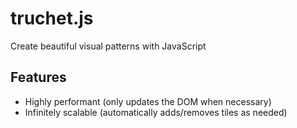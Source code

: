 # truchet.js
Create beautiful visual patterns with JavaScript

## Features
* Highly performant (only updates the DOM when necessary)
* Infinitely scalable (automatically adds/removes tiles as needed)